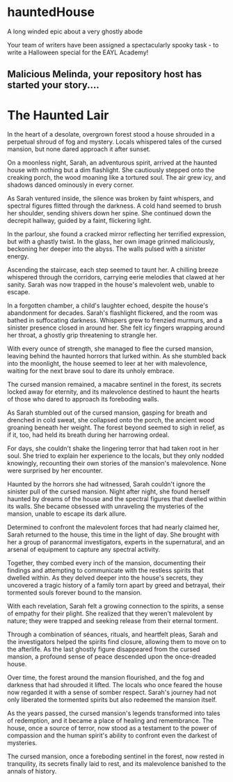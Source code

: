 # hauntedHouse
A long winded epic about a very ghostly abode

Your team of writers have been assigned a spectacularly spooky task - to write a Halloween special for the EAYL Academy!


<h2>Malicious Melinda, your repository host has started your story....</h2>
<h1>The Haunted Lair </h1>

In the heart of a desolate, overgrown forest stood a house shrouded in a perpetual shroud of fog and mystery. Locals whispered tales of the cursed mansion, but none dared approach it after sunset.

On a moonless night, Sarah, an adventurous spirit, arrived at the haunted house with nothing but a dim flashlight. She cautiously stepped onto the creaking porch, the wood moaning like a tortured soul. The air grew icy, and shadows danced ominously in every corner.

As Sarah ventured inside, the silence was broken by faint whispers, and spectral figures flitted through the darkness. A cold hand seemed to brush her shoulder, sending shivers down her spine. She continued down the decrepit hallway, guided by a faint, flickering light.

In the parlour, she found a cracked mirror reflecting her terrified expression, but with a ghastly twist. In the glass, her own image grinned maliciously, beckoning her deeper into the abyss. The walls pulsed with a sinister energy.

Ascending the staircase, each step seemed to taunt her. A chilling breeze whispered through the corridors, carrying eerie melodies that clawed at her sanity. Sarah was now trapped in the house's malevolent web, unable to escape.

In a forgotten chamber, a child's laughter echoed, despite the house's abandonment for decades. Sarah's flashlight flickered, and the room was bathed in suffocating darkness. Whispers grew to frenzied murmurs, and a sinister presence closed in around her. She felt icy fingers wrapping around her throat, a ghostly grip threatening to strangle her.

With every ounce of strength, she managed to flee the cursed mansion, leaving behind the haunted horrors that lurked within. As she stumbled back into the moonlight, the house seemed to leer at her with malevolence, waiting for the next brave soul to dare its unholy embrace.

The cursed mansion remained, a macabre sentinel in the forest, its secrets locked away for eternity, and its malevolence destined to haunt the hearts of those who dared to approach its foreboding walls.

As Sarah stumbled out of the cursed mansion, gasping for breath and drenched in cold sweat, she collapsed onto the porch, the ancient wood groaning beneath her weight. The forest beyond seemed to sigh in relief, as if it, too, had held its breath during her harrowing ordeal.

For days, she couldn't shake the lingering terror that had taken root in her soul. She tried to explain her experience to the locals, but they only nodded knowingly, recounting their own stories of the mansion's malevolence. None were surprised by her encounter.

Haunted by the horrors she had witnessed, Sarah couldn't ignore the sinister pull of the cursed mansion. Night after night, she found herself haunted by dreams of the house and the spectral figures that dwelled within its walls. She became obsessed with unraveling the mysteries of the mansion, unable to escape its dark allure.

Determined to confront the malevolent forces that had nearly claimed her, Sarah returned to the house, this time in the light of day. She brought with her a group of paranormal investigators, experts in the supernatural, and an arsenal of equipment to capture any spectral activity.

Together, they combed every inch of the mansion, documenting their findings and attempting to communicate with the restless spirits that dwelled within. As they delved deeper into the house's secrets, they uncovered a tragic history of a family torn apart by greed and betrayal, their tormented souls forever bound to the mansion.

With each revelation, Sarah felt a growing connection to the spirits, a sense of empathy for their plight. She realized that they weren't malevolent by nature; they were trapped and seeking release from their eternal torment.

Through a combination of séances, rituals, and heartfelt pleas, Sarah and the investigators helped the spirits find closure, allowing them to move on to the afterlife. As the last ghostly figure disappeared from the cursed mansion, a profound sense of peace descended upon the once-dreaded house.

Over time, the forest around the mansion flourished, and the fog and darkness that had shrouded it lifted. The locals who once feared the house now regarded it with a sense of somber respect. Sarah's journey had not only liberated the tormented spirits but also redeemed the mansion itself.

As the years passed, the cursed mansion's legends transformed into tales of redemption, and it became a place of healing and remembrance. The house, once a source of terror, now stood as a testament to the power of compassion and the human spirit's ability to confront even the darkest of mysteries.

The cursed mansion, once a foreboding sentinel in the forest, now rested in tranquility, its secrets finally laid to rest, and its malevolence banished to the annals of history.
